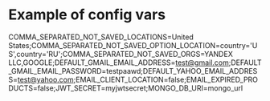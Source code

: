# Example of config vars
COMMA_SEPARATED_NOT_SAVED_LOCATIONS=United States;COMMA_SEPARATED_NOT_SAVED_OPTION_LOCATION=country='US',country='RU';COMMA_SEPARATED_NOT_SAVED_ORGS=YANDEX LLC,GOOGLE;DEFAULT_GMAIL_EMAIL_ADDRESS=test@gmail.com;DEFAULT_GMAIL_EMAIL_PASSWORD=testpaawd;DEFAULT_YAHOO_EMAIL_ADDRESS=test@yahoo.com;EMAIL_CLIENT_LOCATION=false;EMAIL_EXPIRED_PRODUCTS=false;JWT_SECRET=myjwtsecret;MONGO_DB_URI=mongo_url